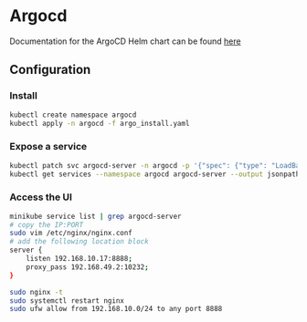 # Argocd

Documentation for the ArgoCD Helm chart can be found [here](https://argo-cd.readthedocs.io/en/stable/getting_started/)

## Configuration

### Install

```bash
kubectl create namespace argocd
kubectl apply -n argocd -f argo_install.yaml
```

### Expose a service

```bash
kubectl patch svc argocd-server -n argocd -p '{"spec": {"type": "LoadBalancer"}}'
kubectl get services --namespace argocd argocd-server --output jsonpath='{.status.loadBalancer.ingress[0].ip}'
```

### Access the UI

```bash
minikube service list | grep argocd-server
# copy the IP:PORT
sudo vim /etc/nginx/nginx.conf
# add the following location block
server {
    listen 192.168.10.17:8888;
    proxy_pass 192.168.49.2:10232;
}

sudo nginx -t
sudo systemctl restart nginx
sudo ufw allow from 192.168.10.0/24 to any port 8888
```
